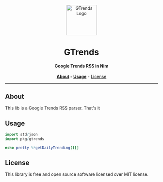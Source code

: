 <div align=center>
<img alt="GTrends Logo" src="https://vectorified.com/images/google-trends-icon-5.png" width="100">

# **GTrends**

#### Google Trends RSS in Nim

**[About](#about) - [Usage](#usage)** - [License](#license)

</div>

---

## About

This lib is a Google Trends RSS parser. That's it

## Usage

```nim
import std/json
import pkg/gtrends

echo pretty %*getDailyTrending()[]
```

## License

This library is free and open source software licensed over MIT license.
